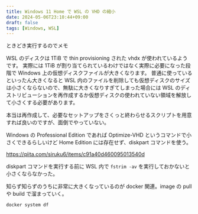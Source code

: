 ```yaml
---
title: Windows 11 Home で WSL の VHD の縮小
date: 2024-05-06T23:10:44+09:00
draft: false
tags: [Windows, WSL]
---
```


ときどき実行するのでメモ

WSL のディスクは 1TiB で thin provisioning された vhdx が使われているようです。
実際には 1TiB が割り当てられているわけではなく実際に必要になった段階で Windows 上の仮想ディスクファイルが大きくなります。
普通に使っているといったん大きくなると WSL 内のファイルを削除しても仮想ディスクのサイズは小さくならないので、無駄に大きくなりすぎてしまった場合には WSL のディストリビューションを再作成するか仮想ディスクの使われていない領域を解放して小さくする必要があります。

本当は再作成して、必要なセットアップをさくっと終わらせるスクリプトを用意すれば良いのですが、面倒でやっていない。

Windows の Professional Edition であれば Optimize-VHD というコマンドで小さくできるらしいけど Home Edition には存在せず、diskpart コマンドを使う。

https://qiita.com/siruku6/items/c91a40d460095013540d

diskpart コマンドを実行する前に WSL 内で `fstrim -av` を実行しておかないと小さくならなかった。

知らず知らずのうちに非常に大きくなっているのが docker 関連。image の pull や build で溜まっていく。

```bash
docker system df
```

